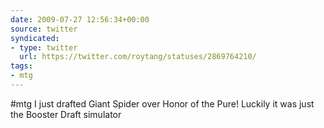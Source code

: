```yaml
---
date: 2009-07-27 12:56:34+00:00
source: twitter
syndicated:
- type: twitter
  url: https://twitter.com/roytang/statuses/2869764210/
tags:
- mtg
---
```


#mtg I just drafted Giant Spider over Honor of the Pure! Luckily it was just the Booster Draft simulator